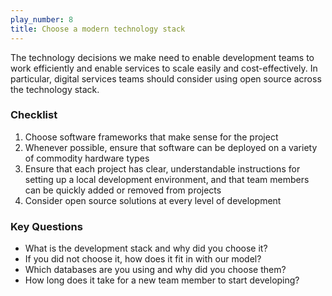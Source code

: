 ```yaml
---
play_number: 8
title: Choose a modern technology stack
---
```


The technology decisions we make need to enable development teams to work efficiently and enable services to scale easily and cost-effectively. In particular, digital services teams should consider using open source across the technology stack.

### Checklist
1. Choose software frameworks that make sense for the project
2. Whenever possible, ensure that software can be deployed on a variety of commodity hardware types
3. Ensure that each project has clear, understandable instructions for setting up a local development environment, and that team members can be quickly added or removed from projects
4. Consider open source solutions at every level of development

### Key Questions
- What is the development stack and why did you choose it?
- If you did not choose it, how does it fit in with our model?
- Which databases are you using and why did you choose them?
- How long does it take for a new team member to start developing?
